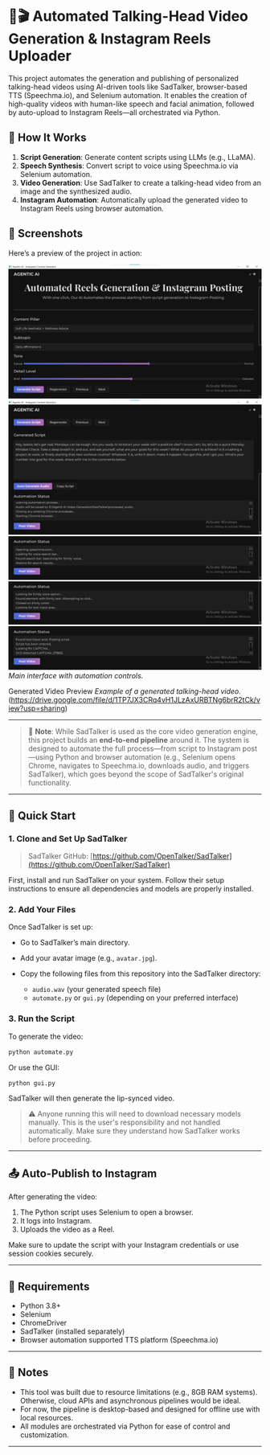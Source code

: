 
# 🧠🎬 Automated Talking-Head Video Generation & Instagram Reels Uploader

This project automates the generation and publishing of personalized talking-head videos using AI-driven tools like SadTalker, browser-based TTS (Speechma.io), and Selenium automation. It enables the creation of high-quality videos with human-like speech and facial animation, followed by auto-upload to Instagram Reels—all orchestrated via Python.

## 🔧 How It Works

1. **Script Generation**: Generate content scripts using LLMs (e.g., LLaMA).
2. **Speech Synthesis**: Convert script to voice using Speechma.io via Selenium automation.
3. **Video Generation**: Use SadTalker to create a talking-head video from an image and the synthesized audio.
4. **Instagram Automation**: Automatically upload the generated video to Instagram Reels using browser automation.

## 📸 Screenshots

Here’s a preview of the project in action:

![App Interface](assets/video-generation.jpeg)
![App Interface](assets/secreeshot2.jpeg)
![App Interface](assets/screenshot3.jpeg)
![App Interface](assets/screenshot4.jpeg)
![App Interface](assets/screenshot5.jpeg)
*Main interface with automation controls.*

Generated Video Preview
*Example of a generated talking-head video.*
(https://drive.google.com/file/d/1TP7JX3CRq4vH1JLzAxURBTNg6brR2tCk/view?usp=sharing)


---

> 🔄 **Note**: While SadTalker is used as the core video generation engine, this project builds an **end-to-end pipeline** around it. The system is designed to automate the full process—from script to Instagram post—using Python and browser automation (e.g., Selenium opens Chrome, navigates to Speechma.io, downloads audio, and triggers SadTalker), which goes beyond the scope of SadTalker's original functionality.

---

## 🚀 Quick Start

### 1. Clone and Set Up SadTalker

> SadTalker GitHub: [https://github.com/OpenTalker/SadTalker](https://github.com/OpenTalker/SadTalker)

First, install and run SadTalker on your system. Follow their setup instructions to ensure all dependencies and models are properly installed.

### 2. Add Your Files

Once SadTalker is set up:

* Go to SadTalker’s main directory.
* Add your avatar image (e.g., `avatar.jpg`).
* Copy the following files from this repository into the SadTalker directory:

  * `audio.wav` (your generated speech file)
  * `automate.py` or `gui.py` (depending on your preferred interface)

### 3. Run the Script

To generate the video:

```bash
python automate.py
```

Or use the GUI:

```bash
python gui.py
```

SadTalker will then generate the lip-synced video.

> ⚠️ Anyone running this will need to download necessary models manually. This is the user's responsibility and not handled automatically. Make sure they understand how SadTalker works before proceeding.

---

## 📤 Auto-Publish to Instagram

After generating the video:

1. The Python script uses Selenium to open a browser.
2. It logs into Instagram.
3. Uploads the video as a Reel.

Make sure to update the script with your Instagram credentials or use session cookies securely.

---

## 🧪 Requirements

* Python 3.8+
* Selenium
* ChromeDriver
* SadTalker (installed separately)
* Browser automation supported TTS platform (Speechma.io)

---

## 📌 Notes

* This tool was built due to resource limitations (e.g., 8GB RAM systems). Otherwise, cloud APIs and asynchronous pipelines would be ideal.
* For now, the pipeline is desktop-based and designed for offline use with local resources.
* All modules are orchestrated via Python for ease of control and customization.

---


